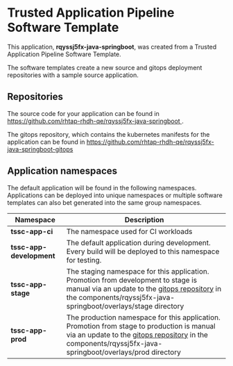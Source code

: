 # Trusted Application Pipeline Software Template

This application, **rqyssj5fx-java-springboot**, was created from a Trusted Application Pipeline Software Template.

The software templates create a new source and gitops deployment repositories with a sample source application. 

## Repositories

The source code for your application can be found in [https://github.com/rhtap-rhdh-qe/rqyssj5fx-java-springboot ](https://github.com/rhtap-rhdh-qe/rqyssj5fx-java-springboot ).
 
The gitops repository, which contains the kubernetes manifests for the application can be found in 
[https://github.com/rhtap-rhdh-qe/rqyssj5fx-java-springboot-gitops ](https://github.com/rhtap-rhdh-qe/rqyssj5fx-java-springboot-gitops ) 

## Application namespaces 

The default application will be found in the following namespaces. Applications can be deployed into unique namespaces or multiple software templates can also bet generated into the same group namespaces.  

|  Namespace   |  Description   |  
| -------- | -------- |
| **tssc-app-ci** | The namespace used for CI workloads |
| **tssc-app-development** | The default application during development. Every build will be deployed to this namespace for testing. |
| **tssc-app-stage** | The staging namespace for this application. Promotion from development to stage is manual via an update to the [gitops repository](https://github.com/rhtap-rhdh-qe/rqyssj5fx-java-springboot-gitops ) in the components/rqyssj5fx-java-springboot/overlays/stage directory |
| **tssc-app-prod** | The production namespace for this application. Promotion from stage to production is manual via an update to the [gitops repository](https://github.com/rhtap-rhdh-qe/rqyssj5fx-java-springboot-gitops ) in the components/rqyssj5fx-java-springboot/overlays/prod directory |